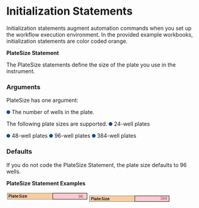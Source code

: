 # Initialization Statements



Initialization statements augment automation commands when you set up the workflow execution environment. In the provided example workbooks, initialization statements are color coded orange.

**PlateSize Statement**

The PlateSize statements define the size of the plate you use in the instrument.

### Arguments

PlateSize has one argument:

![](<../../../../../.gitbook/assets/0 (6) (1).png>) The number of wells in the plate.

The following plate sizes are supported. ![](<../../../../../.gitbook/assets/1 (7) (1).png>) 24-well plates

![](<../../../../../.gitbook/assets/2 (4) (1).png>) 48-well plates ![](<../../../../../.gitbook/assets/3 (7) (1).png>) 96-well plates ![](<../../../../../.gitbook/assets/4 (6).png>) 384-well plates

### Defaults

If you do not code the PlateSize Statement, the plate size defaults to 96 wells.

**PlateSize Statement Examples**

![](../../../../../.gitbook/assets/5.jpeg) ![](<../../../../../.gitbook/assets/6 (1).jpeg>)
